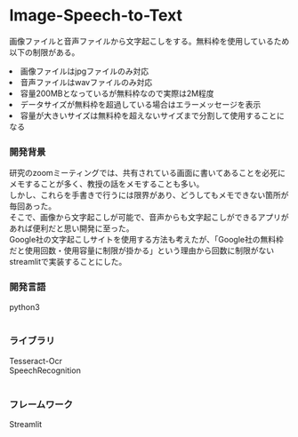 # Image-Speech-to-Text
画像ファイルと音声ファイルから文字起こしをする。無料枠を使用しているため以下の制限がある。<br>
<li>画像ファイルはjpgファイルのみ対応</li>
<li>音声ファイルはwavファイルのみ対応</li>
<li>容量200MBとなっているが無料枠なので実際は2M程度</li>
<li>データサイズが無料枠を超過している場合はエラーメッセージを表示</li>
<li>容量が大きいサイズは無料枠を超えないサイズまで分割して使用することになる</li>

<h3>開発背景</h3>
研究のzoomミーティングでは、共有されている画面に書いてあることを必死にメモすることが多く、教授の話をメモすることも多い。<br>
しかし、これらを手書きで行うには限界があり、どうしてもメモできない箇所が毎回あった。<br>
そこで、画像から文字起こしが可能で、音声からも文字起こしができるアプリがあれば便利だと思い開発に至った。<br>
Google社の文字起こしサイトを使用する方法も考えたが、「Google社の無料枠だと使用回数・使用容量に制限が掛かる」という理由から回数に制限がないstreamlitで実装することにした。<br>

<h3>開発言語</h3>
python3<br><br>

<h3>ライブラリ</h3>
Tesseract-Ocr<br>
SpeechRecognition<br><br>

<h3>フレームワーク</h3>
Streamlit
